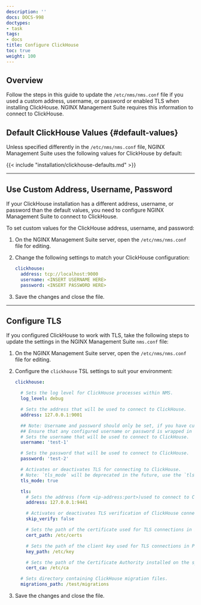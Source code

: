 ```yaml
---
description: ''
docs: DOCS-998
doctypes:
- task
tags:
- docs
title: Configure ClickHouse
toc: true
weight: 100
---
```


## Overview

Follow the steps in this guide to update the `/etc/nms/nms.conf` file if you used a custom address, username, or password or enabled TLS when installing ClickHouse. NGINX Management Suite requires this information to connect to ClickHouse.

## Default ClickHouse Values {#default-values}

Unless specified differently in the `/etc/nms/nms.conf` file, NGINX Management Suite uses the following values for ClickHouse by default:

{{< include "installation/clickhouse-defaults.md" >}}

---

## Use Custom Address, Username, Password

If your ClickHouse installation has a different address, username, or password than the default values, you need to configure NGINX Management Suite to connect to ClickHouse.

To set custom values for the ClickHouse address, username, and password:

1. On the NGINX Management Suite server, open the `/etc/nms/nms.conf` file for editing.
2. Change the following settings to match your ClickHouse configuration:

    ``` yaml
    clickhouse:
      address: tcp://localhost:9000
      username: <INSERT USERNAME HERE>
      password: <INSERT PASSWORD HERE>
    ```

3. Save the changes and close the file.

---

## Configure TLS

If you configured ClickHouse to work with TLS, take the following steps to update the settings in the NGINX Management Suite `nms.conf` file:

1. On the NGINX Management Suite server, open the `/etc/nms/nms.conf` file for editing.
2. Configure the `clickhouse` TSL settings to suit your environment:

    ```yaml
    clickhouse:

      # Sets the log level for ClickHouse processes within NMS.
      log_level: debug

      # Sets the address that will be used to connect to ClickHouse.
      address: 127.0.0.1:9001

      ## Note: Username and password should only be set, if you have custom defined username and password for ClickHouse.
      ## Ensure that any configured username or password is wrapped in single quotes.
      # Sets the username that will be used to connect to ClickHouse.
      username: 'test-1'

      # Sets the password that will be used to connect to ClickHouse.
      password: 'test-2'

      # Activates or deactivates TLS for connecting to ClickHouse.
      # Note: `tls_mode` will be deprecated in the future, use the `tls` key to enable TLS connection for ClickHouse.
      tls_mode: true

      tls:
        # Sets the address (form <ip-address:port>)used to connect to ClickHouse with a TLS connection.
        address: 127.0.0.1:9441

        # Activates or deactivates TLS verification of ClickHouse connection.
        skip_verify: false

        # Sets the path of the certificate used for TLS connections in PEM encoded format.
        cert_path: /etc/certs

        # Sets the path of the client key used for TLS connections in PEM encoded format.
        key_path: /etc/key

        # Sets the path of the Certificate Authority installed on the system for verifying certificates.
        cert_ca: /etc/ca

      # Sets directory containing ClickHouse migration files.
      migrations_path: /test/migrations
    ```

3. Save the changes and close the file.
